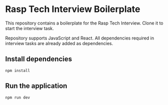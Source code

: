 # Rasp Tech Interview Boilerplate

This repository contains a boilerplate for the Rasp Tech Interview. Clone it to start the interview task.

Repository supports JavaScript and React. All dependencies required in interview tasks are already added as dependencies.

## Install dependencies

``` npm install ```

## Run the application

``` npm run dev ```

